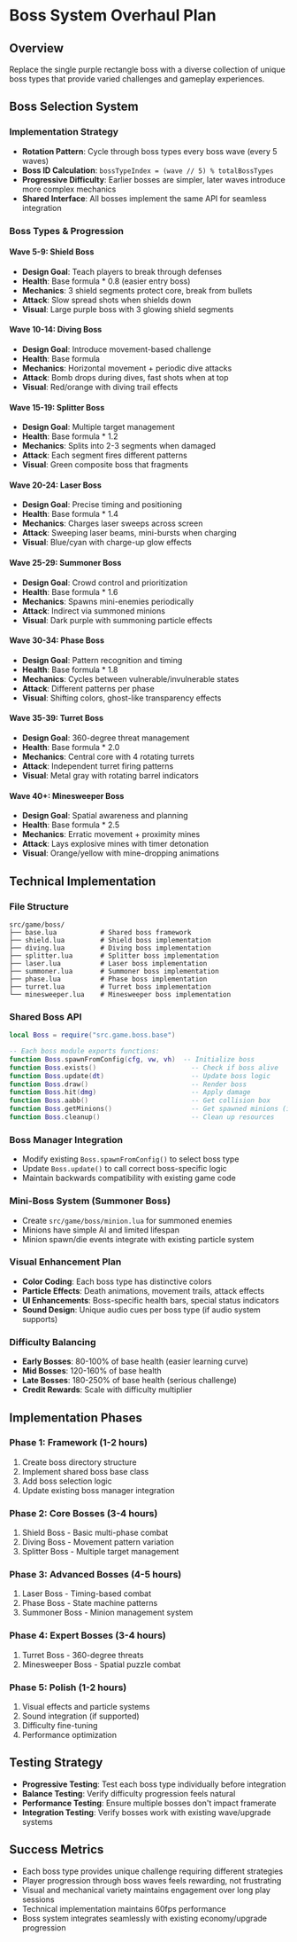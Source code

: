 # Boss System Overhaul Plan

## Overview
Replace the single purple rectangle boss with a diverse collection of unique boss types that provide varied challenges and gameplay experiences.

## Boss Selection System

### Implementation Strategy
- **Rotation Pattern**: Cycle through boss types every boss wave (every 5 waves)
- **Boss ID Calculation**: `bossTypeIndex = (wave // 5) % totalBossTypes`
- **Progressive Difficulty**: Earlier bosses are simpler, later waves introduce more complex mechanics
- **Shared Interface**: All bosses implement the same API for seamless integration

### Boss Types & Progression

#### Wave 5-9: **Shield Boss**
- **Design Goal**: Teach players to break through defenses
- **Health**: Base formula * 0.8 (easier entry boss)
- **Mechanics**: 3 shield segments protect core, break from bullets
- **Attack**: Slow spread shots when shields down
- **Visual**: Large purple boss with 3 glowing shield segments

#### Wave 10-14: **Diving Boss**
- **Design Goal**: Introduce movement-based challenge
- **Health**: Base formula
- **Mechanics**: Horizontal movement + periodic dive attacks
- **Attack**: Bomb drops during dives, fast shots when at top
- **Visual**: Red/orange with diving trail effects

#### Wave 15-19: **Splitter Boss**
- **Design Goal**: Multiple target management
- **Health**: Base formula * 1.2
- **Mechanics**: Splits into 2-3 segments when damaged
- **Attack**: Each segment fires different patterns
- **Visual**: Green composite boss that fragments

#### Wave 20-24: **Laser Boss**
- **Design Goal**: Precise timing and positioning
- **Health**: Base formula * 1.4
- **Mechanics**: Charges laser sweeps across screen
- **Attack**: Sweeping laser beams, mini-bursts when charging
- **Visual**: Blue/cyan with charge-up glow effects

#### Wave 25-29: **Summoner Boss**
- **Design Goal**: Crowd control and prioritization
- **Health**: Base formula * 1.6
- **Mechanics**: Spawns mini-enemies periodically
- **Attack**: Indirect via summoned minions
- **Visual**: Dark purple with summoning particle effects

#### Wave 30-34: **Phase Boss**
- **Design Goal**: Pattern recognition and timing
- **Health**: Base formula * 1.8
- **Mechanics**: Cycles between vulnerable/invulnerable states
- **Attack**: Different patterns per phase
- **Visual**: Shifting colors, ghost-like transparency effects

#### Wave 35-39: **Turret Boss**
- **Design Goal**: 360-degree threat management
- **Health**: Base formula * 2.0
- **Mechanics**: Central core with 4 rotating turrets
- **Attack**: Independent turret firing patterns
- **Visual**: Metal gray with rotating barrel indicators

#### Wave 40+: **Minesweeper Boss**
- **Design Goal**: Spatial awareness and planning
- **Health**: Base formula * 2.5
- **Mechanics**: Erratic movement + proximity mines
- **Attack**: Lays explosive mines with timer detonation
- **Visual**: Orange/yellow with mine-dropping animations

## Technical Implementation

### File Structure
```
src/game/boss/
├── base.lua           # Shared boss framework
├── shield.lua         # Shield boss implementation
├── diving.lua         # Diving boss implementation
├── splitter.lua       # Splitter boss implementation
├── laser.lua          # Laser boss implementation
├── summoner.lua       # Summoner boss implementation
├── phase.lua          # Phase boss implementation
├── turret.lua         # Turret boss implementation
└── minesweeper.lua    # Minesweeper boss implementation
```

### Shared Boss API
```lua
local Boss = require("src.game.boss.base")

-- Each boss module exports functions:
function Boss.spawnFromConfig(cfg, vw, vh)  -- Initialize boss
function Boss.exists()                        -- Check if boss alive
function Boss.update(dt)                      -- Update boss logic
function Boss.draw()                          -- Render boss
function Boss.hit(dmg)                        -- Apply damage
function Boss.aabb()                          -- Get collision box
function Boss.getMinions()                    -- Get spawned minions (if any)
function Boss.cleanup()                       -- Clean up resources
```

### Boss Manager Integration
- Modify existing `Boss.spawnFromConfig()` to select boss type
- Update `Boss.update()` to call correct boss-specific logic
- Maintain backwards compatibility with existing game code

### Mini-Boss System (Summoner Boss)
- Create `src/game/boss/minion.lua` for summoned enemies
- Minions have simple AI and limited lifespan
- Minion spawn/die events integrate with existing particle system

### Visual Enhancement Plan
- **Color Coding**: Each boss type has distinctive colors
- **Particle Effects**: Death animations, movement trails, attack effects
- **UI Enhancements**: Boss-specific health bars, special status indicators
- **Sound Design**: Unique audio cues per boss type (if audio system supports)

### Difficulty Balancing
- **Early Bosses**: 80-100% of base health (easier learning curve)
- **Mid Bosses**: 120-160% of base health
- **Late Bosses**: 180-250% of base health (serious challenge)
- **Credit Rewards**: Scale with difficulty multiplier

## Implementation Phases

### Phase 1: Framework (1-2 hours)
1. Create boss directory structure
2. Implement shared boss base class
3. Add boss selection logic
4. Update existing boss manager integration

### Phase 2: Core Bosses (3-4 hours)
1. Shield Boss - Basic multi-phase combat
2. Diving Boss - Movement pattern variation
3. Splitter Boss - Multiple target management

### Phase 3: Advanced Bosses (4-5 hours)
1. Laser Boss - Timing-based combat
2. Phase Boss - State machine patterns
3. Summoner Boss - Minion management system

### Phase 4: Expert Bosses (3-4 hours)
1. Turret Boss - 360-degree threats
2. Minesweeper Boss - Spatial puzzle combat

### Phase 5: Polish (1-2 hours)
1. Visual effects and particle systems
2. Sound integration (if supported)
3. Difficulty fine-tuning
4. Performance optimization

## Testing Strategy
- **Progressive Testing**: Test each boss type individually before integration
- **Balance Testing**: Verify difficulty progression feels natural
- **Performance Testing**: Ensure multiple bosses don't impact framerate
- **Integration Testing**: Verify bosses work with existing wave/upgrade systems

## Success Metrics
- Each boss type provides unique challenge requiring different strategies
- Player progression through boss waves feels rewarding, not frustrating
- Visual and mechanical variety maintains engagement over long play sessions
- Technical implementation maintains 60fps performance
- Boss system integrates seamlessly with existing economy/upgrade progression